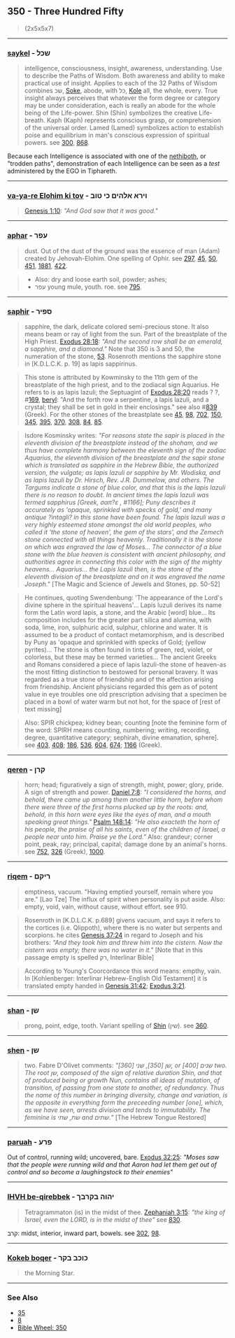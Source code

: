## 350 - Three Hundred Fifty
> (2x5x5x7)

---

### [saykel](/keys/ShKL) - שכל
> intelligence, consciousness, insight, awareness, understanding. Use to describe the Paths of Wisdom. Both awareness and ability to make practical use of insight. Applies to each of the 32 Paths of Wisdom combines שכ, [Soke](/keys/ShK), abode, with כל, [Kole](/keys/KL) all, the whole, every. True insight always perceives that whatever the form degree or category may be under consideration, each is really an abode for the whole being of the Life-power. Shin (Shin) symbolizes the creative Life-breath. Kaph (Kaph) represents conscious grasp, or comprehension of the universal order. Lamed (Lamed) symbolizes action to establish poise and equilibrium in man's conscious expression of spiritual powers. see [300](300), [868](868).

Because each Intelligence is associated with one of the [nethiboth](/keys/NThIBVTh), or "trodden paths", demonstration of each Intelligence can be seen as a *test* administered by the EGO in Tiphareth.

---

### [va-ya-re Elohim ki tov](/keys/VIRA.ALHIM.KI.TVB) - וירא אלהים כי טוב
> [Genesis 1:10](http://biblehub.com/genesis/1-10.htm): *"And God saw that it was good."*

---

### [aphar](/keys/OPR) - עפר
> dust. Out of the dust of the ground was the essence of man (Adam) created by Jehovah-Elohim. One spelling of Ophir. see [297](297), [45](45), [50](50), [451](451), [1881](1881), [422](422).

> - Also: dry and loose earth soil, powder; ashes;
> - עפר young mule, youth. roe. see [795](795).

---

### [saphir](/keys/SPIR) - ספיר
> sapphire, the dark, delicate colored semi-precious stone. It also means beam or ray of light from the sun. Part of the breastplate of the High Priest. [Exodus 28:18](http://biblehub.com/exodus/28-18.htm): *"And the second row shall be an emerald, a sapphire, and a diamond."* Note that 350 is 3 and 50, the numeration of the stone, [53](53). Rosenroth mentions the sapphire stone in [K.D.L.C.K. p. 19] as lapis sappirinus.

> This stone is attributed by Kowminsky to the 11th gem of the breastplate of the high priest, and to the zodiacal sign Aquarius. He refers to is as lapis lazuli; the Septuagint of [Exodus 28:20](http://biblehub.com/exodus/28-20.htm) reads ? ?, #[169](169), [beryl](169): "And the forth row a serpentine, a lapis lazuli, and a crystal; they shall be set in gold in their enclosings." see also #[839](839) (Greek). For the other stones of the breastplate see [45](45), [98](98), [702](702), [150](150), [345](345), [395](395), [370](370), [308](308), [84](84), [85](85).

> Isdore Kosminsky writes: *"For reasons state the sapir is placed in the eleventh division of the breastplate instead of the shoham, and we thus have complete harmony between the eleventh sign of the zodiac Aquarius, the eleventh division of the breastplate and the sapir stone which is translated as sapphire in the Hebrew Bible, the authorized version, the vulgate; as lapis lazuli or sapphire by Mr. Wodiska, and as lapis lazuli by Dr. Hirsch, Rev. J.R. Dummelow, and others. The Targums indicate a stone of blue color, and that this is the lapis lazuli there is no reason to doubt. In ancient times the lapis lazuli was termed sapphirus [Greek, σαπ?ε , #1166]; Puny describes it accurately as 'opaque, sprinkled with specks of gold,' and many antique ?intagli? in this stone have been found. The lapis lazuli was a very highly esteemed stone amongst the old world peoples, who called it 'the stone of heaven', the gem of the stars', and the Zemech stone connected with all things heavenly. Traditionally it is the stone on which was engraved the law of Moses... The connector of a blue stone with the blue heaven is consistent with ancient philosophy, and authorities agree in connecting this color with the sign of the mighty heavens... Aquarius... the Lapis lazuli then, is the stone of the eleventh division of the breastplate and on it was engraved the name Joseph."* [The Magic and Science of Jewels and Stones, pp. 50-52]

> He continues, quoting Swendenbung: 'The appearance of the Lord's divine sphere in the spiritual heavens'... Lapis luzuli derives its name form the Latin word lapis, a stone, and the Arabic [word] blue... Its composition includes for the greater part silica and alumina, with soda, lime, iron, sulphuric acid, sulphur, chlorine and water. It is assumed to be a product of contact metamorphism, and is described by Puny as 'opaque and sprinkled with specks of Gold; (yellow pyrites)... The stone is often found in tints of green, red, violet, or colorless, but these may be termed varieties... The ancient Greeks and Romans considered a piece of lapis lazuli-the stone of heaven-as the most fitting distinction to bestowed for personal bravery. It was regarded as a true stone of friendship and of the affection arising from friendship. Ancient physicians regarded this gem as of potent value in eye troubles one old prescription advising that a specimen be placed in a bowl of water warm but not hot, for the space of [rest of text missing]

> Also: SPIR chickpea; kidney bean; counting [note the feminine form of the word: SPIRH means counting, numbering; writing, recording, degree, quantitative category; sephirah, divine emanation, sphere]. see [403](403), [408](408); [186](186), [536](536), [604](604), [674](674); [1166](1166) (Greek).

---

### [qeren](/keys/QRN) - קרן
> horn; head; figuratively a sign of strength, might, power; glory, pride. A sign of strength and power. [Daniel 7:8](http://biblehub.com/daniel/7-8.htm): *"I considered the horns, and behold, there came up among them another little horn, before whom there were three of the first horns plucked up by the roots: and, behold, in this horn were eyes like the eyes of man, and a mouth speaking great things."* [Psalm 148:14](http://biblehub.com/psalms/148-14.htm): *"He also exacteth the horn of his people, the praise of all his saints, even of the children of Israel, a people near unto him. Praise ye the Lord."* Also: grandeur; corner point, peak, ray; principal, capital; damage done by an animal's horns. see [752](752), [326](326) (Greek), [1000](1000).

---

### [riqem](/keys/RIQM) - ריקם
> emptiness, vacuum. "Having emptied yourself, remain where you are." [Lao Tze] The influx of spirit when personality is put aside. Also: empty, void, vain, without cause, without effort. see 910.

> Rosenroth in [K.D.L.C.K. p.689] givens vacuum, and says it refers to the cortices (i.e. Qlippoth), where there is no water but serpents and scorpions. he cites [Genesis 37:24](http://biblehub.com/genesis/37-24.htm) in regard to Joseph and his brothers: *"And they took him and threw him into the cistern. Now the cistern was empty; there was no water in it."* [Note that in this passage empty is spelled רק, Interlinar Bible]

> According to Young's Coorcordance this word means: empthy, vain. In [Kohlenberger: Interlinar Hebrew-English Old Testament] it is translated empty handed in [Genesis 31:42](http://biblehub.com/genesis/31-42.htm); [Exodus 3:21](http://biblehub.com/exodus/3-21.htm).

---

### [shan](/keys/ShN) - שן
> prong, point, edge, tooth. Variant spelling of [Shin](/keys/ShIN) (שין). see [360](360).

---

### [shen](/keys/ShN) - שן
> two. Fabre D'Olivet comments: *"שן [350], שני [360], or שנים [400] two. The root שן, composed of the sign of relative duration Shin, and that of produced being or growth Nun, contains all ideas of mutation, of transition, of passing from one state to another, of redundancy. Thus the name of this number in bringing diversity, change and variation, is the opposite in everything form the preceeding number [one], which, as we have seen, arrests division and tends to immutability. The feminine is שת, שתי and שתים."* [The Hebrew Tongue Restored]

---

### [paruah](/keys/PRO) - פרע
Out of control, running wild; uncovered, bare. [Exodus 32:25](http://biblehub.com/exodus/32-25.htm): *"Moses saw that the people were running wild and that Aaron had let them get out of control and so become a laughingstock to their enemies"*

---

### [IHVH be-qirebbek](/keys/IHVH.BQRBK) - יהוה בקרבך
> Tetragrammaton (is) in the midst of thee. [Zephaniah 3:15](http://biblehub.com/zephaniah/3-15.htm): *"the king of Israel, even the LORD, is in the midst of thee"* see [830](830).

קרב: midst, interior, inward part, bowels. see [302](302), [98](98).

---

###  [Kokeb boqer](/keys/KVKB.BQR) - כוכב בקר
> the Morning Star.

---

### See Also

- [35](35)
- [8](8)
- [Bible Wheel: 350](https://www.biblewheel.com//GR/GR_Database.php?SearchBy_Gematria=350)
